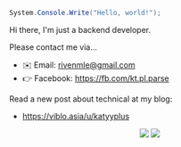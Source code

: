 ```cs
System.Console.Write("Hello, world!");
```

Hi there, I'm just a backend developer.

Please contact me via...
- ✉️ Email: rivenmle@gmail.com
- 👉 Facebook: https://fb.com/kt.pl.parse

Read a new post about technical at my blog: 
- https://viblo.asia/u/katyyplus

<p align="center">
  <img src="https://github-readme-stats.vercel.app/api/top-langs/?username=weebNeedWeed&layout=compact" />
  <img src="https://github-readme-stats.vercel.app/api?username=weebNeedWeed&show_icons=true&theme=aura_dark" />
</p>
